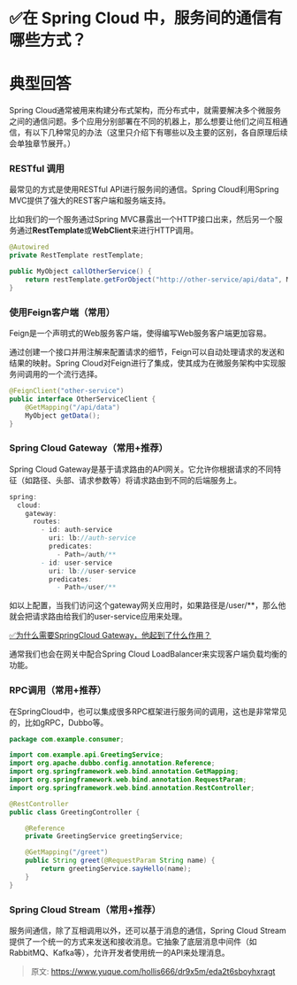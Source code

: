 # ✅在 Spring Cloud 中，服务间的通信有哪些方式？


# 典型回答

Spring Cloud通常被用来构建分布式架构，而分布式中，就需要解决多个微服务之间的通信问题。多个应用分别部署在不同的机器上，那么想要让他们之间互相通信，有以下几种常见的办法（这里只介绍下有哪些以及主要的区别，各自原理后续会单独章节展开。）


### RESTful 调用

最常见的方式是使用RESTful API进行服务间的通信。Spring Cloud利用Spring MVC提供了强大的REST客户端和服务端支持。

比如我们的一个服务通过Spring MVC暴露出一个HTTP接口出来，然后另一个服务通过**RestTemplate**或**WebClient**来进行HTTP调用。

```java
@Autowired
private RestTemplate restTemplate;

public MyObject callOtherService() {
    return restTemplate.getForObject("http://other-service/api/data", MyObject.class);
}
```


### 使用Feign客户端（常用）

Feign是一个声明式的Web服务客户端，使得编写Web服务客户端更加容易。

通过创建一个接口并用注解来配置请求的细节，Feign可以自动处理请求的发送和结果的映射。Spring Cloud对Feign进行了集成，使其成为在微服务架构中实现服务间调用的一个流行选择。

```java
@FeignClient("other-service")
public interface OtherServiceClient {
    @GetMapping("/api/data")
    MyObject getData();
}
```


### Spring Cloud Gateway（常用+推荐）

Spring Cloud Gateway是基于请求路由的API网关。它允许你根据请求的不同特征（如路径、头部、请求参数等）将请求路由到不同的后端服务上。

```java
spring:
  cloud:
    gateway:
      routes:
        - id: auth-service
          uri: lb://auth-service
          predicates:
            - Path=/auth/**
        - id: user-service
          uri: lb://user-service
          predicates:
            - Path=/user/**

```

如以上配置，当我们访问这个gateway网关应用时，如果路径是/user/**，那么他就会把请求路由给我们的user-service应用来处理。

[✅为什么需要SpringCloud Gateway，他起到了什么作用？](https://www.yuque.com/hollis666/dr9x5m/ow7cnpaa2du8zvv5?view=doc_embed)

通常我们也会在网关中配合Spring Cloud LoadBalancer来实现客户端负载均衡的功能。


### RPC调用（常用+推荐）

在SpringCloud中，也可以集成很多RPC框架进行服务间的调用，这也是非常常见的，比如gRPC，Dubbo等。

```java
package com.example.consumer;

import com.example.api.GreetingService;
import org.apache.dubbo.config.annotation.Reference;
import org.springframework.web.bind.annotation.GetMapping;
import org.springframework.web.bind.annotation.RequestParam;
import org.springframework.web.bind.annotation.RestController;

@RestController
public class GreetingController {

    @Reference
    private GreetingService greetingService;

    @GetMapping("/greet")
    public String greet(@RequestParam String name) {
        return greetingService.sayHello(name);
    }
}
```



### Spring Cloud Stream（常用+推荐）

服务间通信，除了互相调用以外，还可以基于消息的通信，Spring Cloud Stream提供了一个统一的方式来发送和接收消息。它抽象了底层消息中间件（如RabbitMQ、Kafka等），允许开发者使用统一的API来处理消息。





> 原文: <https://www.yuque.com/hollis666/dr9x5m/eda2t6sboyhxragt>